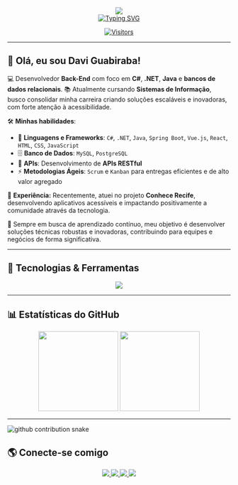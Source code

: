 <div align="center">
  <img src="https://www.tnpconsultants.com/wp-content/uploads/2023/11/Sans-titre-1000x300.png"> <br>
  
  <a href="https://git.io/typing-svg">
    <img src="https://readme-typing-svg.demolab.com?font=Fira+Code&weight=40&size=40&duration=3050&pause=100&center=falso&vCenter=falso&repeat=verdadeiro&random=falso&width=700&height=200&lines=Bem+vindos+ao+meu+Perfil+!!!" alt="Typing SVG" />
  </a>
  
  [![Visitors](https://api.visitorbadge.io/api/visitors?path=https%3A%2F%2Fgithub.com%2FDGuabiraba&label=Visitantes&labelColor=%23697689&countColor=%232ccce4)](https://visitorbadge.io/status?path=https%3A%2F%2Fgithub.com%2FDGuabiraba)
</div>

---

## 👋 Olá, eu sou Davi Guabiraba!

💻 Desenvolvedor **Back-End** com foco em **C#**, **.NET**, **Java** e **bancos de dados relacionais**. 
📚 Atualmente cursando **Sistemas de Informação**, busco consolidar minha carreira criando soluções escaláveis e inovadoras, com forte atenção à acessibilidade.

🛠 **Minhas habilidades**:
- 🔹 **Linguagens e Frameworks**: `C#`, `.NET`, `Java`, `Spring Boot`, `Vue.js`, `React`, `HTML`, `CSS`, `JavaScript`
- 🗄 **Banco de Dados**: `MySQL`, `PostgreSQL`
- 🔗 **APIs**: Desenvolvimento de **APIs RESTful**
- ⚡ **Metodologias Ágeis**: `Scrum` e `Kanban` para entregas eficientes e de alto valor agregado

🚀 **Experiência:** 
Recentemente, atuei no projeto **Conhece Recife**, desenvolvendo aplicativos acessíveis e impactando positivamente a comunidade através da tecnologia.

📌 Sempre em busca de aprendizado contínuo, meu objetivo é desenvolver soluções técnicas robustas e inovadoras, contribuindo para equipes e negócios de forma significativa.

---

## 🚀 Tecnologias & Ferramentas 
<div align="center">
  <img src="https://skillicons.dev/icons?i=html,css,js,ts,vue,react,angular,java,spring,csharp,dotnet,python,mysql,postgres" />
</div>

---

## 📊 Estatísticas do GitHub
<div align="center">
  <img height="180em" src="https://github-readme-stats.vercel.app/api?username=DGuabiraba&show_icons=true&theme=radical&include_all_commits=true&count_private=true"/>
  <img height="180em" src="https://github-readme-stats.vercel.app/api/top-langs/?username=DGuabiraba&layout=compact&langs_count=7&theme=radical"/>
</div>

---

<picture>
  <source media="(prefers-color-scheme: dark)" srcset="https://raw.githubusercontent.com/DGuabiraba/DGuabiraba/output/dist/github-contribution-grid-snake-dark.svg" />
  <source media="(prefers-color-scheme: light)" srcset="https://raw.githubusercontent.com/DGuabiraba/DGuabiraba/output/dist/github-contribution-grid-snake-light.svg" />
  <img alt="github contribution snake" src="https://raw.githubusercontent.com/DGuabiraba/DGuabiraba/output/dist/github-contribution-grid-snake-light.svg" />
</picture>



## 🌎 Conecte-se comigo
<div align="center">
  <a href="https://www.linkedin.com/in/davi-guabiraba-b807801b9/" target="_blank">
    <img src="https://img.shields.io/badge/LinkedIn-0077B5?style=for-the-badge&logo=linkedin&logoColor=white" />
  </a>
  <a href="https://www.instagram.com/dguabiraba/" target="_blank">
    <img src="https://img.shields.io/badge/Instagram-E4405F?style=for-the-badge&logo=instagram&logoColor=white" />
  </a>
  <a href="mailto:daviguabiraba00@gmail.com" target="_blank">
    <img src="https://img.shields.io/badge/Gmail-D14836?style=for-the-badge&logo=gmail&logoColor=white" />
  </a>
  <a href="https://www.dio.me/users/daviguabiraba00" target="_blank">
    <img src="https://img.shields.io/badge/DIO-0077B5?style=for-the-badge&logo=gitbook&logoColor=white" />
  </a>
</div>
